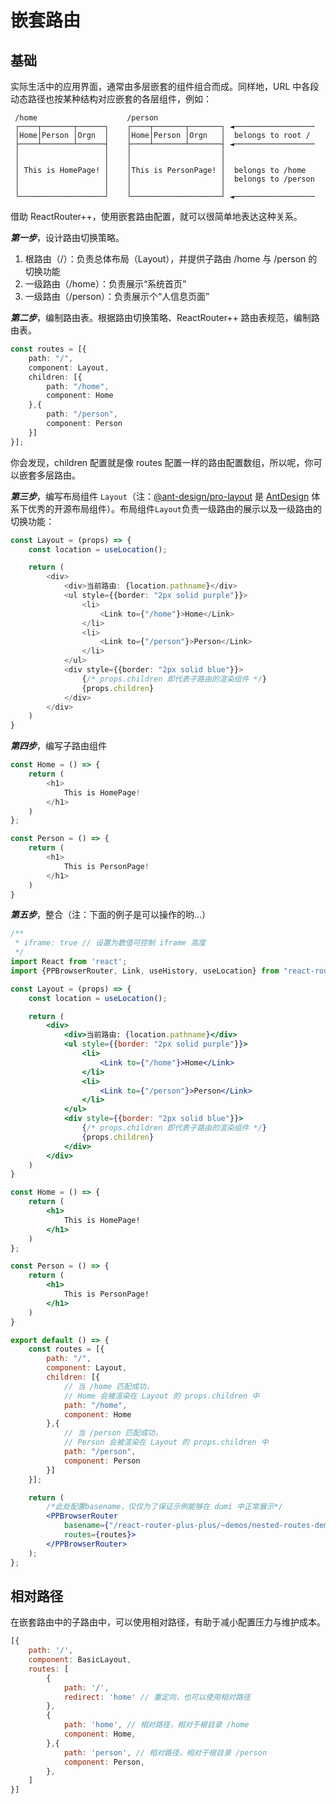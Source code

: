 # 嵌套路由

## 基础

实际生活中的应用界面，通常由多层嵌套的组件组合而成。同样地，URL 中各段动态路径也按某种结构对应嵌套的各层组件，例如：

~~~
 /home                    /person
 ┌────┬───────┬──────┐    ┌────┬───────┬───────┐ ◄──────────────────
 │Home│Person │Orgn  │    │Home│Person │Orgn   │  belongs to root /
 ├────┴───────┴──────┤    ├────┴───────┴───────┤ ◄──────────────────
 │                   │    │                    │
 │                   │    │                    │
 │ This is HomePage! │    │This is PersonPage! │  belongs to /home
 │                   │    │                    │  belongs to /person
 │                   │    │                    │
 └───────────────────┘    └────────────────────┘ ◄──────────────────
~~~

借助 ReactRouter++，使用嵌套路由配置，就可以很简单地表达这种关系。

***第一步***，设计路由切换策略。
1. 根路由（/）：负责总体布局（Layout），并提供子路由 /home 与 /person 的切换功能
2. 一级路由（/home）：负责展示“系统首页”
3. 一级路由（/person）：负责展示个“人信息页面”

***第二步***，编制路由表。根据路由切换策略、ReactRouter++ 路由表规范，编制路由表。

~~~ts
const routes = [{
    path: "/",
    component: Layout,
    children: [{
        path: "/home",
        component: Home
    },{
        path: "/person",
        component: Person
    }]
}];
~~~

你会发现，children 配置就是像 routes 配置一样的路由配置数组，所以呢，你可以嵌套多层路由。

***第三步***，编写布局组件 `Layout`（注：[@ant-design/pro-layout](https://github.com/ant-design/pro-components/tree/master/packages/layout#readme) 是 [AntDesign](https://ant.design/index-cn) 体系下优秀的开源布局组件）。布局组件`Layout`负责一级路由的展示以及一级路由的切换功能：

~~~ts
const Layout = (props) => {
    const location = useLocation();

    return (
        <div>
            <div>当前路由: {location.pathname}</div>
            <ul style={{border: "2px solid purple"}}>
                <li>
                    <Link to={"/home"}>Home</Link>
                </li>
                <li>
                    <Link to={"/person"}>Person</Link>
                </li>
            </ul>
            <div style={{border: "2px solid blue"}}>
                {/* props.children 即代表子路由的渲染组件 */}
                {props.children}
            </div>
        </div>
    )
}
~~~

***第四步***，编写子路由组件

~~~ts
const Home = () => {
    return (
        <h1>
            This is HomePage!           
        </h1>
    )
};

const Person = () => {
    return (
        <h1>
            This is PersonPage!           
        </h1>
    )
}
~~~

***第五步***，整合（注：下面的例子是可以操作的哟...）

```jsx
/**
 * iframe: true // 设置为数值可控制 iframe 高度
 */
import React from 'react';
import {PPBrowserRouter, Link, useHistory, useLocation} from "react-router-plus-plus"

const Layout = (props) => {
    const location = useLocation();

    return (
        <div>
            <div>当前路由: {location.pathname}</div>
            <ul style={{border: "2px solid purple"}}>
                <li>
                    <Link to={"/home"}>Home</Link>
                </li>
                <li>
                    <Link to={"/person"}>Person</Link>
                </li>
            </ul>
            <div style={{border: "2px solid blue"}}>
                {/* props.children 即代表子路由的渲染组件 */}
                {props.children}
            </div>
        </div>
    )
}

const Home = () => {
    return (
        <h1>
            This is HomePage!           
        </h1>
    )
};

const Person = () => {
    return (
        <h1>
            This is PersonPage!           
        </h1>
    )
}

export default () => {
    const routes = [{
        path: "/",
        component: Layout,
        children: [{
            // 当 /home 匹配成功，
            // Home 会被渲染在 Layout 的 props.children 中
            path: "/home",
            component: Home
        },{
            // 当 /person 匹配成功，
            // Person 会被渲染在 Layout 的 props.children 中
            path: "/person",
            component: Person
        }]
    }];

    return (
        /*此处配置basename，仅仅为了保证示例能够在 dumi 中正常展示*/
        <PPBrowserRouter
            basename={"/react-router-plus-plus/~demos/nested-routes-demo"} 
            routes={routes}>
        </PPBrowserRouter>
    );
};
```

## 相对路径

在嵌套路由中的子路由中，可以使用相对路径，有助于减小配置压力与维护成本。

~~~js
[{
    path: '/',
    component: BasicLayout,
    routes: [
        {
            path: '/',            
            redirect: 'home' // 重定向，也可以使用相对路径
        },
        {
            path: 'home', // 相对路径，相对于根目录 /home
            component: Home,
        },{
            path: 'person', // 相对路径，相对于根目录 /person
            component: Person,
        },
    ]
}]
~~~